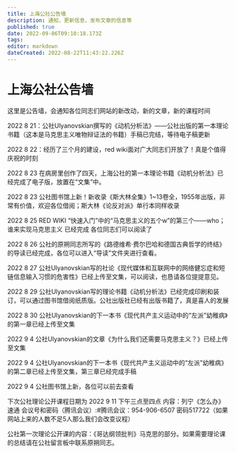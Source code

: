 ```yaml
---
title: 上海公社公告墙
description: 通知，更新信息，发布文章的信息等
published: true
date: 2022-09-06T09:10:18.173Z
tags: 
editor: markdown
dateCreated: 2022-08-22T11:43:22.226Z
---
```


# 上海公社公告墙
这里是公告墙，会通知各位同志们网站的新改动，新的文章，新的课程时间

2022 8 21：公社Ulyanovskian撰写的《动机分析法》——公社出版的第一本理论书籍（这本是马克思主义唯物辩证法的书籍）手稿已完结，等待电子稿更新

2022 8 22：经历了三个月的建设，red wiki面对广大同志们开放了！真是个值得庆祝的时刻

2022 8 23 在病房里创作了四天，上海公社的第一本理论书籍《动机分析法》已经完成了电子版，放置在“文集”中。

2022 8 23 公社图书馆上新！新收录《斯大林全集》1~13卷全，1955年出版，非常有价值，欢迎各位借阅；斯大林《论反对派》单行本同样收录

2022 8 25 RED WIKI “快速入门”中的“马克思主义的五个w”的第三个——who；谁来实现马克思主义 已经完成 各位同志们可以阅读了

2022 8 26 公社的原朔同志所写的《路德维希·费尔巴哈和德国古典哲学的终结》的导读已经完成，各位可以进入“导读”文件夹进行查看。

2022 8 27 公社Ulyanovskian写的社论《现代媒体和互联网中的网络健忘症和短链信息输入习惯的危害性》已经上传至文集，可以阅读，也恳请各位提提意见。

2022 8 29 公社Ulyanovskian写的理论书籍《动机分析法》已经完成印刷和装订，可以通过图书馆借阅纸质版。公社出版社已经有出版书籍了，真是喜人的发展

2022 8 30 公社Ulyanovskian的下一本书《现代共产主义运动中的“左派”幼稚病》的第一章已经上传至文集

2022 9 4 公社Ulyanovskian的文章《为什么我们还需要马克思主义？》已经上传至文集

2022 9 4 公社Ulyanovskian的下一本书《现代共产主义运动中的“左派”幼稚病》的第二章已经上传至文集，第三章已经完成手稿

2022 9 4 公社图书馆上新，各位可以前去查看

下次公社理论公开课程日期为 2022 9 11 下午三点至四点 内容：列宁《怎么办》速通 会议号和密码（腾讯会议）:#腾讯会议：954-906-6507 密码517722（如果网站上来的人数不足5人那么我们会改变议程）

公社第一次理论公开课的内容：《哥达纲领批判》马克思的部分。如果需要理论课的总结请在公社留言板中联系原朔同志。